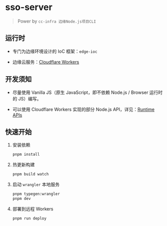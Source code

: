 # sso-server

> Power by `cc-infra 边缘Node.js项目CLI`

## 运行时

- 专门为边缘环境设计的 IoC 框架：`edge-ioc`

- 边缘云服务：[Cloudflare Workers](https://workers.cloudflare.com/)

## 开发须知

- 尽量使用 Vanilla JS（原生 JavaScript，即不依赖 Node.js / Browser 运行时的 JS）编写。

- 可以使用 Cloudflare Workers 实现的部分 Node.js API，详见：[Runtime APIs](https://developers.cloudflare.com/workers/runtime-apis/)

## 快速开始

1. 安装依赖

   ```bash
   pnpm install
   ```

2. 热更新构建

   ```bash
   pnpm build watch
   ```

3. 启动 `wrangler` 本地服务

   ```bash
   pnpm typegen:wrangler
   pnpm dev
   ```

4. 部署到远程 Workers

   ```bash
   pnpm run deploy
   ```